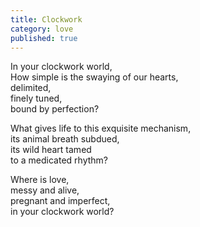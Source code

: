 ```yaml
---
title: Clockwork
category: love
published: true
---
```


In your clockwork world,  
How simple is the swaying of our hearts,  
delimited,  
finely tuned,  
bound by perfection?

What gives life to this exquisite mechanism,  
its animal breath subdued,  
its wild heart tamed  
to a medicated rhythm?

Where is love,  
messy and alive,  
pregnant and imperfect,  
in your clockwork world?